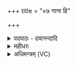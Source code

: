 +++
title = "०७ नाना हि"

+++
<details><summary>पदपाठः - दयानन्दादि</summary>

नाना॑। हि। वा॒म्। दे॒वहि॑त॒मिति॑ दे॒वऽहि॑तम्। सदः॑। कृ॒तम्। मा। सम्। सृ॒क्षा॒था॒म्। प॒र॒मे॒। व्यो॑म॒न्निति॒ विऽओ॑मन्। सुरा॑। त्वम्। असि॑। शु॒ष्मिणी॑। सोमः॑। ए॒षः। मा। मा॒। हि॒ँसीः॒। स्वाम्। योनि॑म्। आ॒वि॒शन्तीत्या॑ऽवि॒शन्ती॑। ७।
</details>

<details><summary>महीधरः</summary>

म० 'स्थालीभिः सौरान्नाना हि वामिति व्यत्यासम्' (का० १९ । २ । २०)। नाना हीति मन्त्रेण मृण्मयस्थालीभिस्त्रीन्सुराग्रहान्गृह्णाति । व्यत्यासमित्यर्थः । आदावाश्विनं पयोगृहं गृहीत्वासाद्याश्विनसुराग्रहस्य ग्रहणासादने । ततः सारस्वतौ पयोग्रहसुराग्रहौ । तत ऐन्द्रौ पयःसुराग्रहौ । क्रमेण वा उपयामयोनी । अत्रापि पृथक् प्रथमे नाना हीति पठित्वोपयामगृहीतोऽस्याश्विनं तेज इति ग्रहणमेष ते योनिर्मोदाय त्वेति सादनम् । द्वितीये नाना हीत्यन्ते उपयामगृहीतोऽसि सारस्वतं वीर्यमिति ग्रहणमेष ते योनिरानन्दाय त्वेति सादनम् तृतीये नायेत्यन्ते उपयामगृहीतोऽस्यैन्द्रं बलमिति ग्रहणमेष ते योनिर्महसे त्वेति सादनमिति सूत्रार्थः । सुरासोमदेवत्या जगती । हे सुरासोमौ, हि यस्मात्कारणाद्वां युवयोः नाना पृथक् सदः स्थानं कृतम् । सुरापयसोर्द्वे वेदी भवतः । । कीदृशं सदः । देवहितं देवानां हितं पथ्यम् । यद्वा देवैः हितं स्थापितम् । अतः कारणात् परमे उत्कृष्टे व्योमन् व्योम्नि व्योमवद्विशाले हवनस्थाने युवं मा संसृक्षाथां संसर्गं मा कुरुतम् । आहवनीये पयो हूयते दक्षिणाग्नौ सुरा हूयते अतो न संसर्गः । 'सृज विसर्गे' लुङ् । एवं द्वौ प्रत्युक्त्वा सुरामाह । हे सुरे, त्वं सुरा असि । कीदृशी । शुष्मिणी शुष्मं बलमस्या अस्तीति बलवती । अतस्त्वां पीत्वा मत्तो भवति । एष सोमः शान्तः अतः स्वां योनिमाविशन्ती प्रविशन्ती सती सोमं मा हिंसीः । अनुदात्तो माशब्दः पादपूरणः ॥ ७ ॥  
अष्टमी।
</details>

<details><summary>अधिमन्त्रम् (VC)</summary>

- सोमो देवता
- आभूतिर्ऋषिः
- भुरिक् त्रिष्टुप्
- धैवतः
</details>